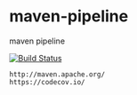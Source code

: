# maven-pipeline
maven pipeline

[![Build Status](https://travis-ci.com/githubfoam/maven-pipeline.svg?branch=main)](https://travis-ci.com/githubfoam/maven-pipeline)  

~~~~
http://maven.apache.org/
https://codecov.io/
~~~~
